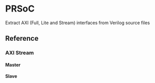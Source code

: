 # PRSoC
Extract AXI (Full, Lite and Stream) interfaces from Verilog source files

## Reference

### AXI Stream

#### Master

#### Slave